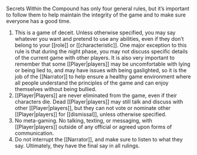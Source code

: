 Secrets Within the Compound has only four general rules, but it’s important to follow them to help maintain the integrity of the game and to make sure everyone has a good time.

1. This is a game of deceit. Unless otherwise specified, you may say whatever you want and pretend to use any abilities, even if they don’t belong to your [[role]] or [[characteristic]]. One major exception to this rule is that during the night phase, you may not discuss specific details of the current game with other players. It is also very important to remember that some [[Player|players]] may be uncomfortable with lying or being lied to, and may have issues with being gaslighted, so it is the job of the [[Narrator]] to help ensure a healthy game environment where all people understand the principles of the game and can enjoy themselves without being bullied.
2. [[Player|Players]] are never eliminated from the game, even if their characters die. Dead [[Player|players]] may still talk and discuss with other [[Player|players]], but they can not vote or nominate other [[Player|players]] for [[dismissal]], unless otherwise specified.
3. No meta-gaming. No talking, texting, or messaging, with [[Player|players]] outside of any official or agreed upon forms of communication.
4. Do not interrupt the [[Narrator]], and make sure to listen to what they say. Ultimately, they have the final say in all rulings.
